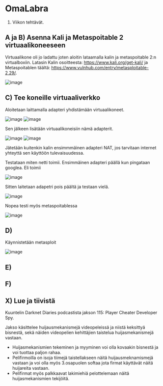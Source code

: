 # OmaLabra

1. Viikon tehtävät.

## A ja B) Asenna Kali ja Metaspoitable 2 virtuaalikoneeseen

Virtuaalikone oli jo ladattu joten aloitin lataamalla kalin ja metaspoitable 2:n virtualboxiin. Latasin Kalin osoitteesta: https://www.kali.org/get-kali/ ja Metaspoitablen täältä: https://www.vulnhub.com/entry/metasploitable-2,29/.

![image](https://user-images.githubusercontent.com/105639463/229292673-d9dbedb8-9f1e-4a25-a8da-3c1684946eef.png)


## C) Tee koneille virtuaaliverkko

Aloitetaan laittamalla adapteri yhdistämään virtuaalikoneet.

![image](https://user-images.githubusercontent.com/105639463/229293443-c050e4c8-bfda-4bf2-8503-0a7294068ea4.png)
![image](https://user-images.githubusercontent.com/105639463/229293477-492299d9-30b5-4b26-b4fd-d24801a3ff70.png)

Sen jälkeen lisätään virtuaalikoneisiin nämä adapterit.

![image](https://user-images.githubusercontent.com/105639463/229293591-9d6c4047-438d-4d01-998d-d5c9e1053aef.png)
![image](https://user-images.githubusercontent.com/105639463/229293615-3342daa6-f3fc-4550-b626-3da44e8ea09b.png)

Jätetään kuitenkin kalin ensimmmäinen adapteri NAT, jos tarvitaan internet yhteyttä sen käyttöön tulevaisuudessa.

Testataan miten netti toimii.
Ensimmäinen adapteri päällä kun pingataan googlea. Eli toimii

![image](https://user-images.githubusercontent.com/105639463/229294191-b7fa2f06-6a98-44e8-aabb-15405b8cac9a.png)

Sitten laitetaan adapetri pois päältä ja testaan vielä.

![image](https://user-images.githubusercontent.com/105639463/229294279-d95a46eb-7465-48bf-85ff-59d6c064e371.png)

Nopea testi myös metaspoitablessa

![image](https://user-images.githubusercontent.com/105639463/229294784-60d935b3-258f-47ca-996b-bc904239de18.png)


## D) 

Käynnistetään metasploit

![image](https://user-images.githubusercontent.com/105639463/229295234-f9fb1b6b-c29f-4890-b723-54eb076176f2.png)



## E)

## F)

## X) Lue ja tiivistä

Kuuntelin Darknet Diaries podcastista jakson 115: Player Cheater Developer Spy. 

Jakso käsittelee huijausmekanismejä videopeleissä ja niistä keksittyä bisnestä, sekä näiden videopelien kehittäjien taistelua huijasmekanismejä vastaan.

- Huijasmekanismien tekeminen ja myyminen voi olla kovaakin bisnestä ja voi tuottaa paljon rahaa.
- Pelifirmoilla on isoja tiimejä taistellakseen näitä huijausmeknamismejä vastaan ja voi olla myös 3.osapuolen softaa jota firmat käyttävät näitä huijareita vastaan.
- Pelifirmat myös palkkaavat lakimiehiä pelottelemaan näitä huijasmekanismien tekijöitä. 
